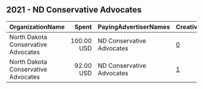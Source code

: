 ## 2021 - ND Conservative Advocates 
|OrganizationName|Spent|PayingAdvertiserNames|CreativeUrls|Impressions|Genders|AgeBrackets|CountryCodes|BillingAddresses|CandidateBallotInformation|
|:---|---:|:---|:---|---:|:---|:---|:---|:---|:---|
|North Dakota Conservative Advocates|100.00 USD|ND Conservative Advocates|[0](https://www.snap.com/political-ads/asset/46133849d8078e43659d966a1cc1b85f1fe6785cf3cf5dfe0c32eccf90afe94f?mediaType=jpeg)|18,720||18+|united states|US||
|North Dakota Conservative Advocates|92.00 USD|ND Conservative Advocates|[1](https://www.snap.com/political-ads/asset/e26fab2c7ffc32f4abd0d5f3aac0c9c4e0859a9253d86457e0ba9fc85375a2ac?mediaType=png)|25,794|||united states|US|Constitutional Principles|
